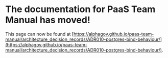 
# The documentation for PaaS Team Manual has moved!
This page can now be found at [https://alphagov.github.io/paas-team-manual/architecture_decision_records/ADR010-postgres-bind-behaviour/](https://alphagov.github.io/paas-team-manual/architecture_decision_records/ADR010-postgres-bind-behaviour/).
